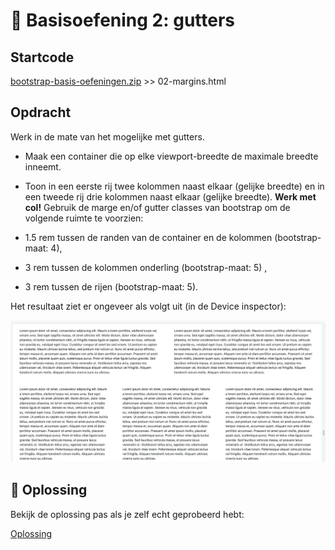 # 💪 Basisoefening 2: gutters

## Startcode

[bootstrap-basis-oefeningen.zip](https://thomasmore.instructure.com/courses/31186/files/5246377?wrap=1) >> 02-margins.html

## Opdracht

Werk in de mate van het mogelijke met gutters.

 - Maak een container die op elke viewport-breedte de maximale breedte inneemt.
 - Toon in een eerste rij twee kolommen naast elkaar (gelijke breedte) en in een tweede rij drie kolommen naast elkaar (gelijke breedte). **Werk met col!**
 Gebruik de marge en/of gutter classes van bootstrap om de volgende ruimte te voorzien:

 - 1.5 rem tussen de randen van de container en de kolommen (bootstrap-maat: 4),
 - 3 rem tussen de kolommen onderling (bootstrap-maat: 5) ,
 - 3 rem tussen de rijen (bootstrap-maat: 5).

Het resultaat ziet er ongeveer als volgt uit (in de Device inspector):

![screenshot](cursus/_images/05-05-gutters.png)

## 🔑 Oplossing

Bekijk de oplossing pas als je zelf echt geprobeerd hebt:

[Oplossing](https://github.com/lars-derichter/responsive-design-files/blob/solutions/bootstrap-basis-oefeningen/02b-gutter.html)